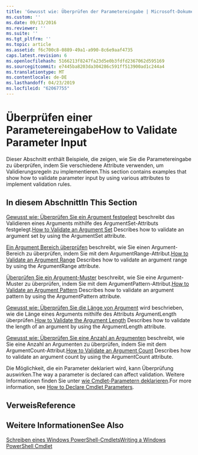 ```yaml
---
title: 'Gewusst wie: Überprüfen der Parametereingabe | Microsoft-Dokumentation'
ms.custom: ''
ms.date: 09/13/2016
ms.reviewer: ''
ms.suite: ''
ms.tgt_pltfrm: ''
ms.topic: article
ms.assetid: f6c700c8-0889-49a1-a990-8c6e9aaf4735
caps.latest.revision: 6
ms.openlocfilehash: 5166213f8247fa23d5e0b3fdfd2367062d595169
ms.sourcegitcommit: e7445ba8203da304286c591ff513900ad1c244a4
ms.translationtype: MT
ms.contentlocale: de-DE
ms.lasthandoff: 04/23/2019
ms.locfileid: "62067755"
---
```

# <a name="how-to-validate-parameter-input"></a><span data-ttu-id="93cbd-102">Überprüfen einer Parametereingabe</span><span class="sxs-lookup"><span data-stu-id="93cbd-102">How to Validate Parameter Input</span></span>

<span data-ttu-id="93cbd-103">Dieser Abschnitt enthält Beispiele, die zeigen, wie Sie die Parametereingabe zu überprüfen, indem Sie verschiedene Attribute verwenden, um Validierungsregeln zu implementieren.</span><span class="sxs-lookup"><span data-stu-id="93cbd-103">This section contains examples that show how to validate parameter input by using various attributes to implement validation rules.</span></span>

## <a name="in-this-section"></a><span data-ttu-id="93cbd-104">In diesem Abschnitt</span><span class="sxs-lookup"><span data-stu-id="93cbd-104">In This Section</span></span>

<span data-ttu-id="93cbd-105">[Gewusst wie: Überprüfen Sie ein Argument festgelegt](./how-to-validate-an-argument-set.md) beschreibt das Validieren eines Arguments mithilfe des ArgumentSet-Attributs festgelegt.</span><span class="sxs-lookup"><span data-stu-id="93cbd-105">[How to Validate an Argument Set](./how-to-validate-an-argument-set.md) Describes how to validate an argument set by using the ArgumentSet attribute.</span></span>

<span data-ttu-id="93cbd-106">[Ein Argument Bereich überprüfen](./how-to-validate-an-argument-range.md) beschreibt, wie Sie einen Argument-Bereich zu überprüfen, indem Sie mit dem ArgumentRange-Attribut.</span><span class="sxs-lookup"><span data-stu-id="93cbd-106">[How to Validate an Argument Range](./how-to-validate-an-argument-range.md) Describes how to validate an argument range by using the ArgumentRange attribute.</span></span>

<span data-ttu-id="93cbd-107">[Überprüfen Sie ein Argument-Muster](./how-to-validate-an-argument-pattern.md) beschreibt, wie Sie eine Argument-Muster zu überprüfen, indem Sie mit dem ArgumentPattern-Attribut.</span><span class="sxs-lookup"><span data-stu-id="93cbd-107">[How to Validate an Argument Pattern](./how-to-validate-an-argument-pattern.md) Describes how to validate an argument pattern by using the ArgumentPattern attribute.</span></span>

<span data-ttu-id="93cbd-108">[Gewusst wie: Überprüfen Sie die Länge von Argument](./how-to-validate-the-argument-length.md) wird beschrieben, wie die Länge eines Arguments mithilfe des Attributs ArgumentLength überprüfen.</span><span class="sxs-lookup"><span data-stu-id="93cbd-108">[How to Validate the Argument Length](./how-to-validate-the-argument-length.md) Describes how to validate the length of an argument by using the ArgumentLength attribute.</span></span>

<span data-ttu-id="93cbd-109">[Gewusst wie: Überprüfen Sie eine Anzahl an Argumenten](./how-to-validate-an-argument-count.md) beschreibt, wie Sie eine Anzahl an Argumenten zu überprüfen, indem Sie mit dem ArgumentCount-Attribut.</span><span class="sxs-lookup"><span data-stu-id="93cbd-109">[How to Validate an Argument Count](./how-to-validate-an-argument-count.md) Describes how to validate an argument count by using the ArgumentCount attribute.</span></span>

<span data-ttu-id="93cbd-110">Die Möglichkeit, die ein Parameter deklariert wird, kann Überprüfung auswirken.</span><span class="sxs-lookup"><span data-stu-id="93cbd-110">The way a parameter is declared can affect validation.</span></span> <span data-ttu-id="93cbd-111">Weitere Informationen finden Sie unter [wie Cmdlet-Parametern deklarieren](./how-to-declare-cmdlet-parameters.md).</span><span class="sxs-lookup"><span data-stu-id="93cbd-111">For more information, see [How to Declare Cmdlet Parameters](./how-to-declare-cmdlet-parameters.md).</span></span>

## <a name="reference"></a><span data-ttu-id="93cbd-112">Verweis</span><span class="sxs-lookup"><span data-stu-id="93cbd-112">Reference</span></span>

## <a name="see-also"></a><span data-ttu-id="93cbd-113">Weitere Informationen</span><span class="sxs-lookup"><span data-stu-id="93cbd-113">See Also</span></span>

[<span data-ttu-id="93cbd-114">Schreiben eines Windows PowerShell-Cmdlets</span><span class="sxs-lookup"><span data-stu-id="93cbd-114">Writing a Windows PowerShell Cmdlet</span></span>](./writing-a-windows-powershell-cmdlet.md)
